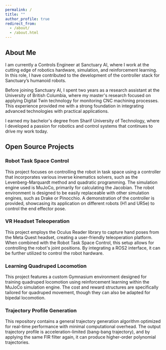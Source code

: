 ```yaml
---
permalink: /
title: ""
author_profile: true
redirect_from: 
  - /about/
  - /about.html
---
```


About Me
--------

I am currently a Controls Engineer at Sanctuary AI, where I work at the cutting edge of robotics hardware, simulation, and reinforcement learning. In this role, I have contributed to the development of the controller stack for Sanctuary’s humanoid robots.

Before joining Sanctuary AI, I spent two years as a research assistant at the University of British Columbia, where my master's research focused on applying Digital Twin technology for monitoring CNC machining processes. This experience provided me with a strong foundation in integrating advanced technologies with practical applications.

I earned my bachelor's degree from Sharif University of Technology, where I developed a passion for robotics and control systems that continues to drive my work today.

Open Source Projects
--------

### Robot Task Space Control
This project focuses on controlling the robot in task space using a controller that incorporates various inverse kinematics solvers, such as the Levenberg-Marquardt method and quadratic programming. The simulation engine used is MuJoCo, primarily for calculating the Jacobian. The robot environment is designed to be easily replaceable with other simulation engines, such as Drake or Pinocchio. A demonstration of the controller is provided, showcasing its application on different robots (H1 and UR5e) to control the end effector pose.

### VR Headset Teleoperation
This project employs the Oculus Reader library to capture hand poses from the Meta Quest headset, creating a user-friendly teleoperation platform. When combined with the Robot Task Space Control, this setup allows for controlling the robot's joint positions. By integrating a ROS2 interface, it can be further utilized to control the robot hardware.

### Learning Quadruped Locomotion
This project features a custom Gymnasium environment designed for training quadruped locomotion using reinforcement learning within the MuJoCo simulation engine. The cost and reward structures are specifically tailored for quadruped movement, though they can also be adapted for bipedal locomotion.

### Trajectory Profile Generation
This repository contains a general trajectory generation algorithm optimized for real-time performance with minimal computational overhead. The output trajectory profile is acceleration-limited (bang-bang trajectory), and by applying the same FIR filter again, it can produce higher-order polynomial trajectories.


